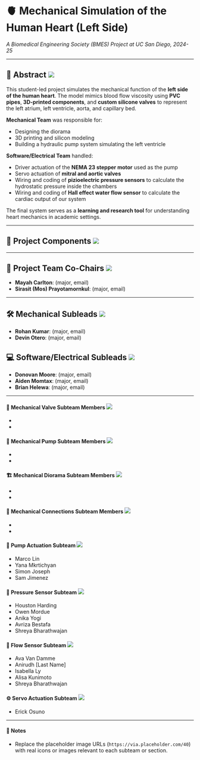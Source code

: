 # 🫀 Mechanical Simulation of the Human Heart (Left Side)
*A Biomedical Engineering Society (BMES) Project at UC San Diego, 2024-25*

---

## 📄 Abstract ![](https://via.placeholder.com/40)
This student-led project simulates the mechanical function of the **left side of the human heart**. The model mimics blood flow viscosity using **PVC pipes**, **3D-printed components**, and **custom silicone valves** to represent the left atrium, left ventricle, aorta, and capillary bed.

**Mechanical Team** was responsible for:
- Designing the diorama
- 3D printing and silicon modeling
- Building a hydraulic pump system simulating the left ventricle

**Software/Electrical Team** handled:
- Driver actuation of the **NEMA 23 stepper motor** used as the pump
- Servo actuation of **mitral and aortic valves** 
- Wiring and coding of **pizioelectric pressure sensors** to calculate the hydrostatic pressure inside the chambers
- Wiring and coding of **Hall effect water flow sensor** to calculate the cardiac output of our system

The final system serves as a **learning and research tool** for understanding heart mechanics in academic settings.

---

## 🧩 Project Components ![](https://via.placeholder.com/40)

---

## 👥 Project Team Co-Chairs ![](https://via.placeholder.com/40)
- **Mayah Carlton**: (major, email)
- **Sirasit (Mos) Prayotamornkul**: (major, email)

---

## 🛠 Mechanical Subleads ![](https://via.placeholder.com/40)
- **Rohan Kumar**: (major, email)
- **Devin Otero**: (major, email)



## 💻 Software/Electrical Subleads ![](https://via.placeholder.com/40)
- **Donovan Moore**: (major, email)
- **Aiden Momtax**: (major, email)
- **Brian Helewa**: (major, email)

---

#### 🧪 Mechanical Valve Subteam Members ![](https://via.placeholder.com/40)
-
-


#### 🔁 Mechanical Pump Subteam Members ![](https://via.placeholder.com/40)
-
-

#### 🏗 Mechanical Diorama Subteam Members ![](https://via.placeholder.com/40)
-
-

#### 🔗 Mechanical Connections Subteam Members ![](https://via.placeholder.com/40)
-
-

#### 🚿 Pump Actuation Subteam ![](https://via.placeholder.com/40)
- Marco Lin
- Yana Mkrtichyan
- Simon Joseph  
- Sam Jimenez

#### 🔬 Pressure Sensor Subteam ![](https://via.placeholder.com/40)
- Houston Harding  
- Owen Mordue
- Anika Yogi 
- Avriza Bestafa  
- Shreya Bharathwajan

#### 🌊 Flow Sensor Subteam ![](https://via.placeholder.com/40)
- Ava Van Damme
- Anirudh [Last Name]
- Isabella Ly 
- Alisa Kunimoto
- Shreya Bharathwajan

#### ⚙ Servo Actuation Subteam ![](https://via.placeholder.com/40)
- Erick Osuno

---

#### 📝 Notes
- Replace the placeholder image URLs (`https://via.placeholder.com/40`) with real icons or images relevant to each subteam or section.
